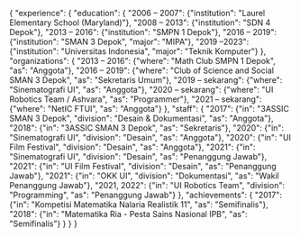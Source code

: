 {
	"experience": {
		"education": {
			"2006 – 2007":
				{"institution": "Laurel Elementary School (Maryland)"},
			"2008 – 2013":
				{"institution": "SDN 4 Depok"},
			"2013 – 2016":
				{"institution": "SMPN 1 Depok"},
			"2016 – 2019":
				{"institution": "SMAN 3 Depok",
				"major": "MIPA"},
			"2019 –2023":
				{"institution": "Universitas Indonesia",
				"major": "Teknik Komputer"}
		},
		"organizations": {
			"2013 – 2016":
				{"where": "Math Club SMPN 1 Depok",
				"as": "Anggota"},
			"2016 – 2019":
				{"where": "Club of Science and Social SMAN 3 Depok",
				"as": "Sekretaris Umum"},
			"2019 – sekarang":
				{"where": "Sinematografi UI",
				"as": "Anggota"},
			"2020 – sekarang":
				{"where": "UI Robotics Team / Ashvara",
				"as": "Programmer"},
			"2021 – sekarang":
				{"where": "NetIC FTUI",
				"as": "Anggota"}
		},
		"staff": {
			"2017":
				{"in": "3ASSIC SMAN 3 Depok",
				"division": "Desain & Dokumentasi",
				"as": "Anggota"},
			"2018":
				{"in": "3ASSIC SMAN 3 Depok",
				"as": "Sekretaris"},
			"2020":
				{"in": "Sinematografi UI",
				"division": "Desain",
				"as": "Anggota"},
			"2020":
				{"in": "UI Film Festival",
				"division": "Desain",
				"as": "Anggota"},
			"2021":
				{"in": "Sinematografi UI",
				"division": "Desain",
				"as": "Penanggung Jawab"},
			"2021":
				{"in": "UI Film Festival",
				"division": "Desain",
				"as": "Penanggung Jawab"},
			"2021":
				{"in": "OKK UI",
				"division": "Dokumentasi",
				"as": "Wakil Penanggung Jawab"},
			"2021, 2022":
				{"in": "UI Robotics Team",
				"division": "Programming",
				"as": "Penanggung Jawab"}
		},
		"achievements": {
			"2017":
				{"in": "Kompetisi Matematika Nalaria Realistik 11",
				"as": "Semifinalis"},
			"2018":
				{"in": "Matematika Ria - Pesta Sains Nasional IPB",
				"as": "Semifinalis"}
		}
	}
}
